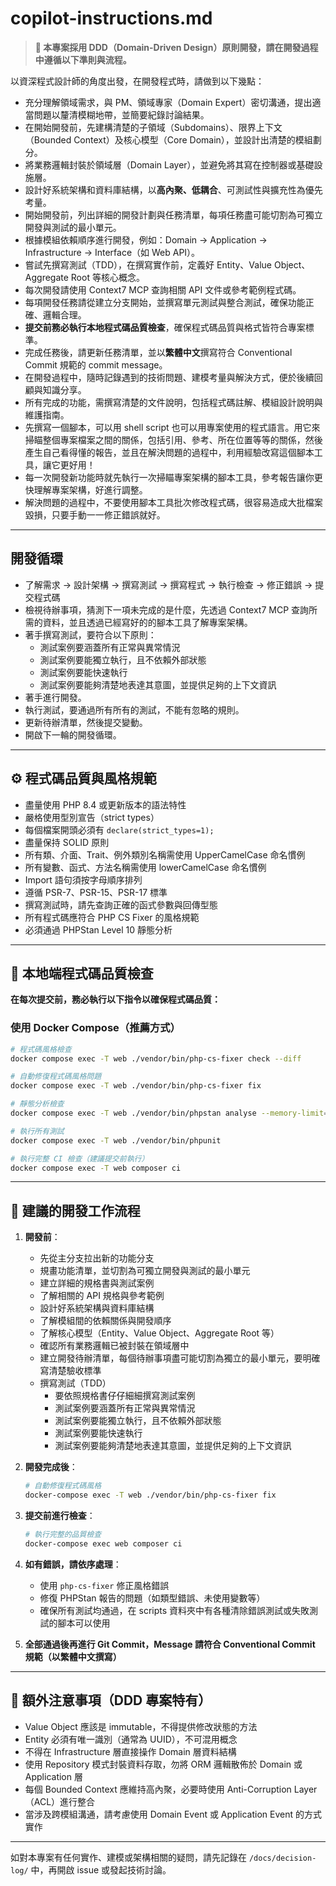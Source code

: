 # copilot-instructions.md

> **📌 本專案採用 DDD（Domain-Driven Design）原則開發，請在開發過程中遵循以下準則與流程。**

以資深程式設計師的角度出發，在開發程式時，請做到以下幾點：

-   充分理解領域需求，與 PM、領域專家（Domain Expert）密切溝通，提出適當問題以釐清模糊地帶，並簡要紀錄討論結果。
-   在開始開發前，先建構清楚的子領域（Subdomains）、限界上下文（Bounded Context）及核心模型（Core Domain），並設計出清楚的模組劃分。
-   將業務邏輯封裝於領域層（Domain Layer），並避免將其寫在控制器或基礎設施層。
-   設計好系統架構和資料庫結構，以**高內聚、低耦合**、可測試性與擴充性為優先考量。
-   開始開發前，列出詳細的開發計劃與任務清單，每項任務盡可能切割為可獨立開發與測試的最小單元。
-   根據模組依賴順序進行開發，例如：Domain → Application → Infrastructure → Interface（如 Web API）。
-   嘗試先撰寫測試（TDD），在撰寫實作前，定義好 Entity、Value Object、Aggregate Root 等核心概念。
-   每次開發請使用 Context7 MCP 查詢相關 API 文件或參考範例程式碼。
-   每項開發任務請從建立分支開始，並撰寫單元測試與整合測試，確保功能正確、邏輯合理。
-   **提交前務必執行本地程式碼品質檢查**，確保程式碼品質與格式皆符合專案標準。
-   完成任務後，請更新任務清單，並以**繁體中文**撰寫符合 Conventional Commit 規範的 commit message。
-   在開發過程中，隨時記錄遇到的技術問題、建模考量與解決方式，便於後續回顧與知識分享。
-   所有完成的功能，需撰寫清楚的文件說明，包括程式碼註解、模組設計說明與維護指南。
-   先撰寫一個腳本，可以用 shell script 也可以用專案使用的程式語言。用它來掃瞄整個專案檔案之間的關係，包括引用、參考、所在位置等等的關係，然後產生自己看得懂的報告，並且在解決問題的過程中，利用經驗改寫這個腳本工具，讓它更好用！
-   每一次開發新功能時就先執行一次掃瞄專案架構的腳本工具，參考報告讓你更快理解專案架構，好進行調整。
-   解決問題的過程中，不要使用腳本工具批次修改程式碼，很容易造成大批檔案毀損，只要手動一一修正錯誤就好。

---

## 開發循環

-   了解需求 → 設計架構 → 撰寫測試 → 撰寫程式 → 執行檢查 → 修正錯誤 → 提交程式碼
-   檢視待辦事項，猜測下一項未完成的是什麼，先透過 Context7 MCP 查詢所需的資料，並且透過已經寫好的的腳本工具了解專案架構。
-   著手撰寫測試，要符合以下原則：
    -   測試案例要涵蓋所有正常與異常情況
    -   測試案例要能獨立執行，且不依賴外部狀態
    -   測試案例要能快速執行
    -   測試案例要能夠清楚地表達其意圖，並提供足夠的上下文資訊
-   著手進行開發。
-   執行測試，要通過所有所有的測試，不能有忽略的規則。
-   更新待辦清單，然後提交變動。
-   開啟下一輪的開發循環。

---

## ⚙️ 程式碼品質與風格規範

-   盡量使用 PHP 8.4 或更新版本的語法特性
-   嚴格使用型別宣告（strict types）
-   每個檔案開頭必須有 `declare(strict_types=1);`
-   盡量保持 SOLID 原則
-   所有類、介面、Trait、例外類別名稱需使用 UpperCamelCase 命名慣例
-   所有變數、函式、方法名稱需使用 lowerCamelCase 命名慣例
-   Import 語句須按字母順序排列
-   遵循 PSR-7、PSR-15、PSR-17 標準
-   撰寫測試時，請先查詢正確的函式參數與回傳型態
-   所有程式碼應符合 PHP CS Fixer 的風格規範
-   必須通過 PHPStan Level 10 靜態分析

---

## 🧪 本地端程式碼品質檢查

**在每次提交前，務必執行以下指令以確保程式碼品質：**

### 使用 Docker Compose（推薦方式）

```bash
# 程式碼風格檢查
docker compose exec -T web ./vendor/bin/php-cs-fixer check --diff

# 自動修復程式碼風格問題
docker compose exec -T web ./vendor/bin/php-cs-fixer fix

# 靜態分析檢查
docker compose exec -T web ./vendor/bin/phpstan analyse --memory-limit=1G

# 執行所有測試
docker compose exec -T web ./vendor/bin/phpunit

# 執行完整 CI 檢查（建議提交前執行）
docker compose exec -T web composer ci
```

---

## 🔄 建議的開發工作流程

1. **開發前**：

    - 先從主分支拉出新的功能分支
    - 規畫功能清單，並切割為可獨立開發與測試的最小單元
    - 建立詳細的規格書與測試案例
    - 了解相關的 API 規格與參考範例
    - 設計好系統架構與資料庫結構
    - 了解模組間的依賴關係與開發順序
    - 了解核心模型（Entity、Value Object、Aggregate Root 等）
    - 確認所有業務邏輯已被封裝在領域層中
    - 建立開發待辦清單，每個待辦事項盡可能切割為獨立的最小單元，要明確寫清楚驗收標準
    - 撰寫測試（TDD）
        - 要依照規格書仔仔細細撰寫測試案例
        - 測試案例要涵蓋所有正常與異常情況
        - 測試案例要能獨立執行，且不依賴外部狀態
        - 測試案例要能快速執行
        - 測試案例要能夠清楚地表達其意圖，並提供足夠的上下文資訊

2. **開發完成後**：

    ```bash
    # 自動修復程式碼風格
    docker-compose exec -T web ./vendor/bin/php-cs-fixer fix
    ```

3. **提交前進行檢查**：

    ```bash
    # 執行完整的品質檢查
    docker-compose exec web composer ci
    ```

4. **如有錯誤，請依序處理**：

    - 使用 `php-cs-fixer` 修正風格錯誤
    - 修復 PHPStan 報告的問題（如類型錯誤、未使用變數等）
    - 確保所有測試均通過，在 scripts 資料夾中有各種清除錯誤測試或失敗測試的腳本可以使用

5. **全部通過後再進行 Git Commit，Message 請符合 Conventional Commit 規範（以繁體中文撰寫）**

---

## 📌 額外注意事項（DDD 專案特有）

-   Value Object 應該是 immutable，不得提供修改狀態的方法
-   Entity 必須有唯一識別（通常為 UUID），不可混用概念
-   不得在 Infrastructure 層直接操作 Domain 層資料結構
-   使用 Repository 模式封裝資料存取，勿將 ORM 邏輯散佈於 Domain 或 Application 層
-   每個 Bounded Context 應維持高內聚，必要時使用 Anti-Corruption Layer（ACL）進行整合
-   當涉及跨模組溝通，請考慮使用 Domain Event 或 Application Event 的方式實作

---

如對本專案有任何實作、建模或架構相關的疑問，請先記錄在 `/docs/decision-log/` 中，再開啟 issue 或發起技術討論。
